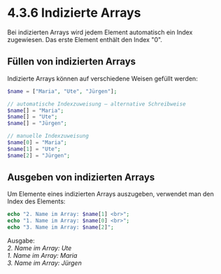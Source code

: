 # 4.3.6 Indizierte Arrays

Bei indizierten Arrays wird jedem Element automatisch ein Index zugewiesen. Das erste Element enthält den Index "0".

## Füllen von indizierten Arrays
Indizierte Arrays können auf verschiedene Weisen gefüllt werden:

```php linenums="1"
$name = ["Maria", "Ute", "Jürgen"];

// automatische Indexzuweisung – alternative Schreibweise
$name[] = "Maria";
$name[] = "Ute";
$name[] = "Jürgen";

// manuelle Indexzuweisung
$name[0] = "Maria";
$name[1] = "Ute";
$name[2] = "Jürgen";
```


## Ausgeben von indizierten Arrays
Um Elemente eines indizierten Arrays auszugeben, verwendet man den Index des Elements:

```php 
echo "2. Name im Array: $name[1] <br>";
echo "1. Name im Array: $name[0] <br>";
echo "3. Name im Array: $name[2]";
```

Ausgabe:<br>
*2. Name im Array: Ute*<br>
*1. Name im Array: Maria*<br>
*3. Name im Array: Jürgen*
